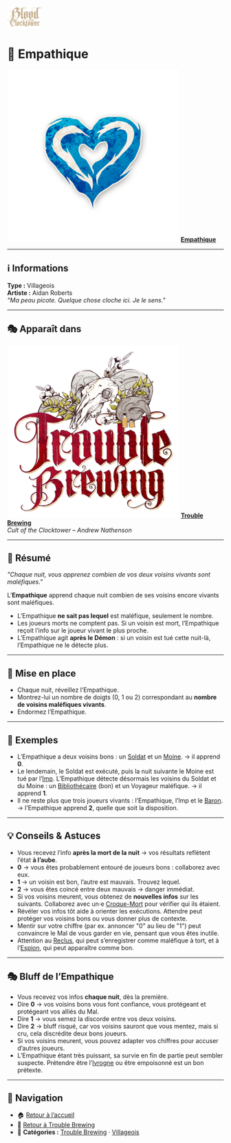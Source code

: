 <p align="left">
  <a href="/botc-fr-bambi/">
    <img src="../images/logo.png" alt="Accueil BotC FR" width="80">
  </a>
</p>

# 💙 Empathique  

[<img src="../images/Icon_empath.png" alt="Empathique" width="400">](empathique.md) [**Empathique**](../tb_roles/empathique.md)


---

## ℹ️ Informations  

**Type :** Villageois  
**Artiste :** Aidan Roberts  
*"Ma peau picote. Quelque chose cloche ici. Je le sens."*

---

## 🎭 Apparaît dans  

[<img src="../images/Logo_trouble_brewing.png" alt="Trouble Brewing" width="400">](../trouble_brewing.md) [**Trouble Brewing**](../trouble_brewing.md)  
*Cult of the Clocktower – Andrew Nathenson*  

---

## 📖 Résumé  

*"Chaque nuit, vous apprenez combien de vos deux voisins vivants sont maléfiques."*  

L’**Empathique** apprend chaque nuit combien de ses voisins encore vivants sont maléfiques.  

- L’Empathique **ne sait pas lequel** est maléfique, seulement le nombre.  
- Les joueurs morts ne comptent pas. Si un voisin est mort, l’Empathique reçoit l’info sur le joueur vivant le plus proche.  
- L’Empathique agit **après le Démon** : si un voisin est tué cette nuit-là, l’Empathique ne le détecte plus.  

---

## 🎲 Mise en place 

- Chaque nuit, réveillez l’Empathique.  
- Montrez-lui un nombre de doigts (0, 1 ou 2) correspondant au **nombre de voisins maléfiques vivants**.  
- Endormez l’Empathique.  

---

## 🧩 Exemples  

- L’Empathique a deux voisins bons : un [Soldat](soldat.md) et un [Moine](moine.md). → il apprend **0**.  
- Le lendemain, le Soldat est exécuté, puis la nuit suivante le Moine est tué par l’[Imp](imp.md). L’Empathique détecte désormais les voisins du Soldat et du Moine : un [Bibliothécaire](bibliothecaire.md) (bon) et un Voyageur maléfique. → il apprend **1**.  
- Il ne reste plus que trois joueurs vivants : l’Empathique, l’Imp et le [Baron](baron.md). → l’Empathique apprend **2**, quelle que soit la disposition.  

---

## 💡 Conseils & Astuces  

- Vous recevez l’info **après la mort de la nuit** → vos résultats reflètent l’état **à l’aube**.  
- **0** → vous êtes probablement entouré de joueurs bons : collaborez avec eux.  
- **1** → un voisin est bon, l’autre est mauvais. Trouvez lequel.  
- **2** → vous êtes coincé entre deux mauvais → danger immédiat.  
- Si vos voisins meurent, vous obtenez de **nouvelles infos** sur les suivants. Collaborez avec un·e [Croque-Mort](croquemort.md) pour vérifier qui ils étaient.  
- Révéler vos infos tôt aide à orienter les exécutions. Attendre peut protéger vos voisins bons ou vous donner plus de contexte.  
- Mentir sur votre chiffre (par ex. annoncer "0" au lieu de "1") peut convaincre le Mal de vous garder en vie, pensant que vous êtes inutile.  
- Attention au [Reclus](reclus.md), qui peut s’enregistrer comme maléfique à tort, et à l’[Espion](espion.md), qui peut apparaître comme bon.  

---

## 🎭 Bluff de l’Empathique  

- Vous recevez vos infos **chaque nuit**, dès la première.  
- Dire **0** → vos voisins bons vous font confiance, vous protégeant et protégeant vos alliés du Mal.  
- Dire **1** → vous semez la discorde entre vos deux voisins.  
- Dire **2** → bluff risqué, car vos voisins sauront que vous mentez, mais si cru, cela discrédite deux bons joueurs.  
- Si vos voisins meurent, vous pouvez adapter vos chiffres pour accuser d’autres joueurs.  
- L’Empathique étant très puissant, sa survie en fin de partie peut sembler suspecte. Prétendre être l’[Ivrogne](ivrogne.md) ou être empoisonné est un bon prétexte.  

---

## 📂 Navigation 

- 🏠 [Retour à l’accueil](/botc-fr-bambi/)  
- 🍺 [Retour à Trouble Brewing](../trouble_brewing.md)  
- 📂 **Catégories :** [Trouble Brewing](../trouble_brewing.md) · [Villageois](../villageois.md) 

